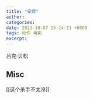 ```yaml
---
title: "安娜"
author: 
categories: 
date: 2022-10-07 15:14:11 +0800
tags: 动作 电影
excerpt: 
---
```



吕克·贝松










## Misc


[[这个杀手不太冷]]





